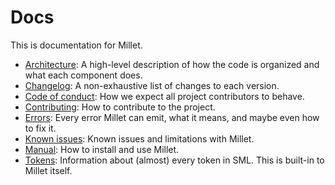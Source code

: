 # Docs

This is documentation for Millet.

- [Architecture](./architecture.md): A high-level description of how the code is organized and what each component does.
- [Changelog](./changelog.md): A non-exhaustive list of changes to each version.
- [Code of conduct](./code_of_conduct.md): How we expect all project contributors to behave.
- [Contributing](./contributing.md): How to contribute to the project.
- [Errors](./errors.md): Every error Millet can emit, what it means, and maybe even how to fix it.
- [Known issues](./known-issues.md): Known issues and limitations with Millet.
- [Manual](./manual.md): How to install and use Millet.
- [Tokens](./tokens.md): Information about (almost) every token in SML. This is built-in to Millet itself.
